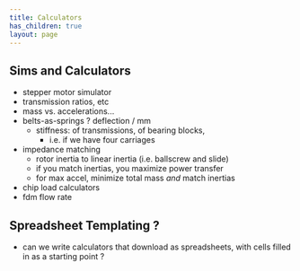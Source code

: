 ```yaml
---
title: Calculators
has_children: true 
layout: page
---
```


## Sims and Calculators 

- stepper motor simulator 
- transmission ratios, etc 
- mass vs. accelerations... 
- belts-as-springs ? deflection / mm 
	- stiffness: of transmissions, of bearing blocks, 
		- i.e. if we have four carriages 
- impedance matching 
	- rotor inertia to linear inertia (i.e. ballscrew and slide) 
	- if you match inertias, you maximize power transfer 
	- for max accel, minimize total mass *and* match inertias 
- chip load calculators 
- fdm flow rate 

## Spreadsheet Templating ?

- can we write calculators that download as spreadsheets, with cells filled in as a starting point ? 
